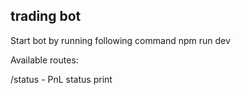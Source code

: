 ## trading bot
Start bot by running following command
    npm run dev

Available routes:

/status - PnL status print

